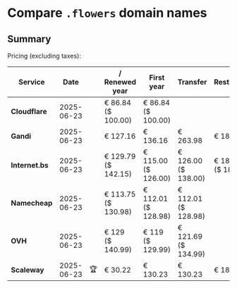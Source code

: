 # Compare `.flowers` domain names

## Summary

Pricing (excluding taxes):

| Service | Date |  | / Renewed year | First year | Transfer | Restoration |
|--|--|--|--|--|--|--|
| **Cloudflare** | 2025-06-23 |  | € 86.84<br>($ 100.00) | € 86.84<br>($ 100.00) |  |  |
| **Gandi** | 2025-06-23 |  | € 127.16 | € 136.16 | € 263.98 | € 188.58 |
| **Internet.bs** | 2025-06-23 |  | € 129.79<br>($ 142.15) | € 115.00<br>($ 126.00) | € 126.00<br>($ 138.00) | € 186.69<br>($ 184.49) |
| **Namecheap** | 2025-06-23 |  | € 113.75<br>($ 130.98) | € 112.01<br>($ 128.98) | € 112.01<br>($ 128.98) |  |
| **OVH** | 2025-06-23 |  | € 129<br>($ 140.99) | € 119<br>($ 129.99) | € 121.69<br>($ 134.99) |  |
| **Scaleway** | 2025-06-23 | 🏆 | € 30.22 | € 130.23 | € 130.23 | € 188.76 |
